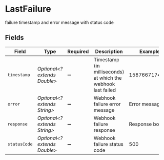 # LastFailure

failure timestamp and error message with status code


## Fields

| Field                                                        | Type                                                         | Required                                                     | Description                                                  | Example                                                      |
| ------------------------------------------------------------ | ------------------------------------------------------------ | ------------------------------------------------------------ | ------------------------------------------------------------ | ------------------------------------------------------------ |
| `timestamp`                                                  | *Optional<? extends Double>*                                 | :heavy_minus_sign:                                           | Timestamp (in milliseconds) at which the webhook last failed | 1587667174725                                                |
| `error`                                                      | *Optional<? extends String>*                                 | :heavy_minus_sign:                                           | Webhook failure error message                                | Error message                                                |
| `response`                                                   | *Optional<? extends String>*                                 | :heavy_minus_sign:                                           | Webhook failure response                                     | Response body                                                |
| `statusCode`                                                 | *Optional<? extends Double>*                                 | :heavy_minus_sign:                                           | Webhook failure status code                                  | 500                                                          |